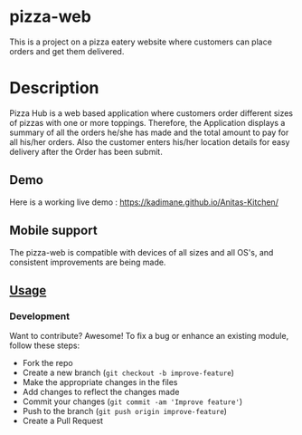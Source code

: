 # pizza-web
This is a project on a pizza eatery website where customers can place orders and get them  delivered.
# Description
Pizza Hub is a web based application where customers order different sizes of pizzas with one or more toppings. 
Therefore, the Application displays a summary of all the orders he/she has made and the total amount to pay for all his/her orders. 
Also  the customer enters his/her location details for easy delivery after the Order has been submit.
## Demo
Here is a working live demo :  https://kadimane.github.io/Anitas-Kitchen/

## Mobile support
The pizza-web is compatible with devices of all sizes and all OS's, and consistent improvements are being made.

## [Usage](https://kadimane.github.io/Anitas-Kitchen/)
### Development

Want to contribute? Awesome!
To fix a bug or enhance an existing module, follow these steps:
- Fork the repo
- Create a new branch (`git checkout -b improve-feature`)
- Make the appropriate changes in the files
- Add changes to reflect the changes made
- Commit your changes (`git commit -am 'Improve feature'`)
- Push to the branch (`git push origin improve-feature`)
- Create a Pull Request

